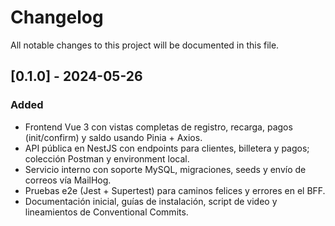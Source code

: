 # Changelog

All notable changes to this project will be documented in this file.

## [0.1.0] - 2024-05-26

### Added
- Frontend Vue 3 con vistas completas de registro, recarga, pagos (init/confirm) y saldo usando Pinia + Axios.
- API pública en NestJS con endpoints para clientes, billetera y pagos; colección Postman y environment local.
- Servicio interno con soporte MySQL, migraciones, seeds y envío de correos vía MailHog.
- Pruebas e2e (Jest + Supertest) para caminos felices y errores en el BFF.
- Documentación inicial, guías de instalación, script de video y lineamientos de Conventional Commits.
